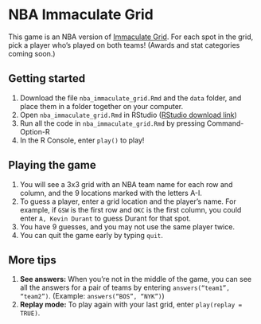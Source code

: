 # NBA Immaculate Grid
This game is an NBA version of [Immaculate Grid](https://www.immaculategrid.com/). For each spot in the grid, pick a player who’s played on both teams! (Awards and stat categories coming soon.)

## Getting started
1. Download the file `nba_immaculate_grid.Rmd` and the `data` folder, and place them in a folder together on your computer.
2. Open `nba_immaculate_grid.Rmd` in RStudio ([RStudio download link](https://posit.co/download/rstudio-desktop/))
3. Run all the code in `nba_immaculate_grid.Rmd` by pressing Command-Option-R
4. In the R Console, enter `play()` to play!

## Playing the game
1. You will see a 3x3 grid with an NBA team name for each row and column, and the 9 locations marked with the letters A-I.
2. To guess a player, enter a grid location and the player’s name. For example, if `GSW` is the first row and `OKC` is the first column, you could enter `A, Kevin Durant` to guess Durant for that spot.
3. You have 9 guesses, and you may not use the same player twice.
4. You can quit the game early by typing `quit`.

## More tips
1. **See answers:** When you’re not in the middle of the game, you can see all the answers for a pair of teams by entering `answers(“team1”, “team2”)`. (Example: `answers(“BOS”, “NYK”)`)
2. **Replay mode:** To play again with your last grid, enter `play(replay = TRUE)`.
